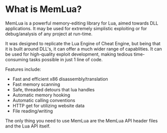 # What is MemLua?
MemLua is a powerful memory-editing library for Lua, aimed towards DLL applications.
It may be used for extremely simplistic exploiting or for debug/analysis of any project at run-time.

It was designed to replicate the Lua Engine of Cheat Engine, but being
that it is built around DLL's, it can offer a much wider range of capablities.
It can be used for high-quality exploit development,
making tedious time-consuming tasks possible in just 1 line of code.

Features include:
- Fast and efficient x86 disassembly/translation
- Fast memory scanning
- Safe, threaded detours that lua handles
- Automatic memory hooking
- Automatic calling conventions
- HTTP get for utilizing website data
- File reading/writing

The only thing you need to use MemLua are the MemLua API header files
and the Lua API itself.


